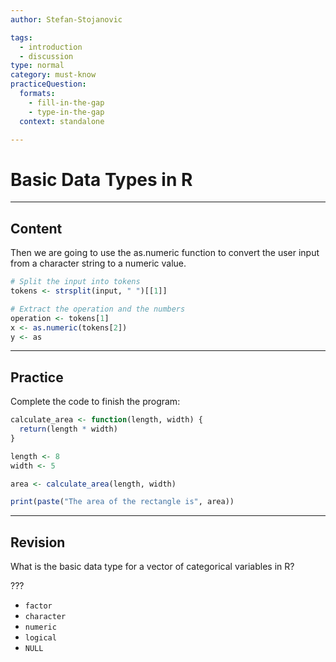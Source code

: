 ```yaml
---
author: Stefan-Stojanovic

tags:
  - introduction
  - discussion
type: normal
category: must-know
practiceQuestion:
  formats:
    - fill-in-the-gap
    - type-in-the-gap
  context: standalone

---
```


# Basic Data Types in R

---

## Content

Then we are going to use the as.numeric function to convert the user input from a character string to a numeric value.
```r
# Split the input into tokens
tokens <- strsplit(input, " ")[[1]]

# Extract the operation and the numbers
operation <- tokens[1]
x <- as.numeric(tokens[2])
y <- as

```



---
## Practice

Complete the code to finish the program:

```r
calculate_area <- function(length, width) {
  return(length * width)
}

length <- 8
width <- 5

area <- calculate_area(length, width)

print(paste("The area of the rectangle is", area))
```



---
## Revision

What is the basic data type for a vector of categorical variables in R?

???

- `factor`
- `character`
- `numeric`
- `logical`
- `NULL`